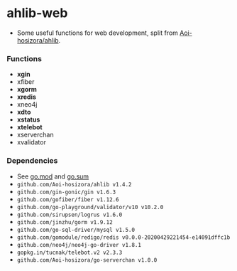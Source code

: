 # ahlib-web

+ Some useful functions for web development, split from [Aoi-hosizora/ahlib](https://github.com/Aoi-hosizora/ahlib).

### Functions

+ **xgin**
+ xfiber
+ **xgorm**
+ **xredis**
+ xneo4j
+ **xdto**
+ **xstatus**
+ **xtelebot**
+ xserverchan
+ xvalidator

### Dependencies

+ See [go.mod](./go.mod) and [go.sum](./go.sum)
+ `github.com/Aoi-hosizora/ahlib v1.4.2`
+ `github.com/gin-gonic/gin v1.6.3`
+ `github.com/gofiber/fiber v1.12.6`
+ `github.com/go-playground/validator/v10 v10.2.0`
+ `github.com/sirupsen/logrus v1.6.0`
+ `github.com/jinzhu/gorm v1.9.12`
+ `github.com/go-sql-driver/mysql v1.5.0`
+ `github.com/gomodule/redigo/redis v0.0.0-20200429221454-e14091dffc1b`
+ `github.com/neo4j/neo4j-go-driver v1.8.1`
+ `gopkg.in/tucnak/telebot.v2 v2.3.3`
+ `github.com/Aoi-hosizora/go-serverchan v1.0.0`
